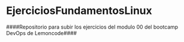 # EjerciciosFundamentosLinux

####Repositorio para subir los ejercicios del modulo 00 del bootcamp DevOps de Lemoncode####
